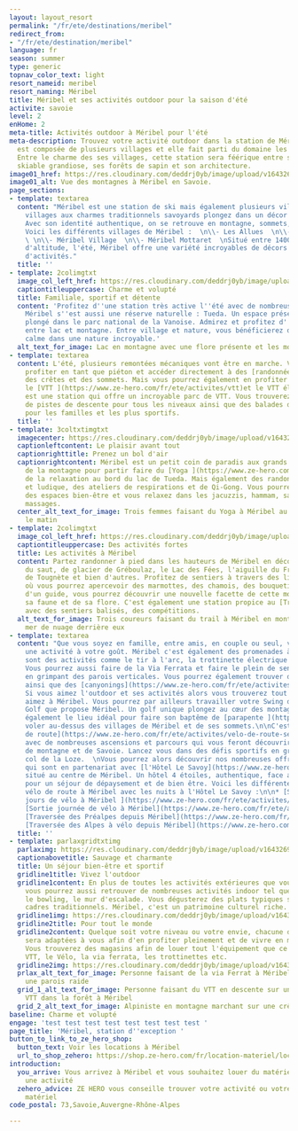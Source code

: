```yaml
---
layout: layout_resort
permalink: "/fr/ete/destinations/meribel"
redirect_from:
- "/fr/ete/destination/meribel"
language: fr
season: summer
type: generic
topnav_color_text: light
resort_nameid: meribel
resort_naming: Méribel
title: Méribel et ses activités outdoor pour la saison d'été
activite: savoie
level: 2
enHome: 2
meta-title: Activités outdoor à Méribel pour l'été
meta-description: Trouvez votre activité outdoor dans la station de Méribel. Elle
  est composée de plusieurs villages et elle fait parti du domaine les 3 Vallées.
  Entre le charme des ses villages, cette station sera féérique entre son domaine
  skiable grandiose, ses forêts de sapin et son architecture.
image01_href: https://res.cloudinary.com/deddrj0yb/image/upload/v1643269872/website/M%C3%A9ribel/51413475434_999c49bc4f_k_tzeznm.jpg
image01_alt: Vue des montagnes à Méribel en Savoie.
page_sections:
- template: textarea
  content: "Méribel est une station de ski mais également plusieurs villages. Des
    villages aux charmes traditionnels savoyards plongez dans un décor majestueux.
    Avec son identité authentique, on se retrouve en montagne, sommets, lacs et forets.
    Voici les différents villages de Méribel :  \n\\- Les Allues  \n\\- Méribel Centre
    \ \n\\- Méribel Village  \n\\- Méribel Mottaret  \nSitué entre 1400m et 1800m
    d'altitude, l'été, Méribel offre une variété incroyables de décors naturels, d'expériences,
    d'activités."
  title: ''
- template: 2colimgtxt
  image_col_left_href: https://res.cloudinary.com/deddrj0yb/image/upload/v1643269871/website/M%C3%A9ribel/48230749811_989a61d1d1_k_pk9iwg.jpg
  captiontitleuppercase: Charme et volupté
  title: Familiale, sportif et détente
  content: 'Profitez d''une station très active l''été avec de nombreuses [activités](https://www.ze-hero.com/fr/ete/conseils/activites-montagne-ete).
    Méribel s''est aussi une réserve naturelle : Tueda. Un espace préservé, qui est
    plongé dans le parc national de la Vanoise. Admirez et profitez d''un espace naturel
    entre lac et montagne. Entre village et nature, vous bénéficierez de moment au
    calme dans une nature incroyable.'
  alt_text_for_image: Lac en montagne avec une flore présente et les montagnes à cotés
- template: textarea
  content: L'été, plusieurs remontées mécaniques vont être en marche. Vous pourrez
    profiter en tant que piéton et accéder directement à des [randonnées ](https://www.ze-hero.com/fr/ete/activites/randonnee-montagne)proches
    des crêtes et des sommets. Mais vous pourrez également en profiter pour pratiquer
    le [VTT ](https://www.ze-hero.com/fr/ete/activites/vtt)et le VTT électrique. Méribel
    est une station qui offre un incroyable parc de VTT. Vous trouverez énormément
    de pistes de descente pour tous les niveaux ainsi que des balades d'exception
    pour les familles et les plus sportifs.
  title: ''
- template: 3coltxtimgtxt
  imagecenter: https://res.cloudinary.com/deddrj0yb/image/upload/v1643269872/website/M%C3%A9ribel/51413714050_374a9a4e10_k_kk6wwz.jpg
  captionleftcontent: Le plaisir avant tout
  captionrighttitle: Prenez un bol d'air
  captionrightcontent: Méribel est un petit coin de paradis aux grands espaces. Profitez
    de la montagne pour partir faire du [Yoga ](https://www.ze-hero.com/fr/ete/activite/yoga)et
    de la relaxation au bord du lac de Tueda. Mais également des randonnées initiatique
    et ludique, des ateliers de respirations et de Qi-Gong. Vous pourrez aussi profiter
    des espaces bien-être et vous relaxez dans les jacuzzis, hammam, saunas et les
    massages.
  center_alt_text_for_image: Trois femmes faisant du Yoga à Méribel au lac de Tueda
    le matin
- template: 2colimgtxt
  image_col_left_href: https://res.cloudinary.com/deddrj0yb/image/upload/v1643269871/website/M%C3%A9ribel/51367737119_ac6986edcc_k_mhxcfu.jpg
  captiontitleuppercase: Des activités fortes
  title: Les activités à Méribel
  content: Partez randonner à pied dans les hauteurs de Méribel en découvrant le refuge
    du saut, de glacier de Gréboulaz, le Lac des Fées, l'aiguille du Fruit, la crête
    de Tougnète et bien d'autres. Profitez de sentiers à travers des lieux sauvages
    où vous pourrez apercevoir des marmottes, des chamois, des bouquetins. Accompagné
    d'un guide, vous pourrez découvrir une nouvelle facette de cette montagne, de
    sa faune et de sa flore. C'est également une station propice au [Trail Running](https://www.ze-hero.com/fr/ete/activites/trail-running),
    avec des sentiers balisés, des compétitions.
  alt_text_for_image: Trois coureurs faisant du trail à Méribel en montagne avec une
    mer de nuage derrière eux
- template: textarea
  content: "Que vous soyez en famille, entre amis, en couple ou seul, vous trouverez
    une activité à votre goût. Méribel c'est également des promenades à cheval, ce
    sont des activités comme le tir à l'arc, la trottinette électrique tout terrain.
    Vous pourrez aussi faire de la Via Ferrata et faire le plein de sensation forte
    en grimpant des parois verticales. Vous pourrez également trouver de l'escalade
    ainsi que des [canyonings](https://www.ze-hero.com/fr/ete/activites/canyoning).
    Si vous aimez l'outdoor et ses activités alors vous trouverez tout ce que vous
    aimez à Méribel. Vous pourrez par ailleurs travailler votre Swing dans le magnifique
    Golf que propose Méribel. Un golf unique plongez au cœur des montagnes.  \nC'est
    également le lieu idéal pour faire son baptême de [parapente ](https://www.ze-hero.com/fr/ete/activites/parapente)et
    voler au-dessus des villages de Méribel et de ses sommets.\n\nC'est aussi du [vélo
    de route](https://www.ze-hero.com/fr/ete/activites/velo-de-route-sejour-6-jours-meribel)
    avec de nombreuses ascensions et parcours qui vous feront découvrir les paysages
    de montagne et de Savoie. Lancez vous dans des défis sportifs en grimpant le fameux
    col de la Loze.  \nVous pourrez alors découvrir nos nombreuses offres depuis Méribel
    qui sont en partenariat avec [l'Hôtel Le Savoy](https://www.ze-hero.com/fr/ete/partenaires/le-savoy-meribel)
    situé au centre de Méribel. Un hôtel 4 étoiles, authentique, face aux montagnes,
    pour un séjour de dépaysement et de bien être. Voici les différentes offres de
    vélo de route à Méribel avec les nuits à l'Hôtel Le Savoy :\n\n* [Séjours de 6
    jours de vélo à Méribel ](https://www.ze-hero.com/fr/ete/activites/velo-de-route-sejour-6-jours-meribel)\n*
    [Sortie journée de vélo à Méribel](https://www.ze-hero.com/fr/ete/activites/velo-de-route-journees-meribel)\n*
    [Traversée des Préalpes depuis Méribel](https://www.ze-hero.com/fr/ete/activites/traversee-des-pre-alpes-en-velo)\n*
    [Traversée des Alpes à vélo depuis Méribel](https://www.ze-hero.com/fr/ete/activites/traversee-des-alpes-en-velo)"
  title: ''
- template: parlaxgridtxtimg
  parlaximg: https://res.cloudinary.com/deddrj0yb/image/upload/v1643269873/website/M%C3%A9ribel/51412716796_70cc7b315e_k_plp4js.jpg
  captionabovetitle: Sauvage et charmante
  title: Un séjour bien-être et sportif
  gridline1title: Vivez l'outdoor
  gridline1content: En plus de toutes les activités extérieures que vous trouverez,
    vous pourrez aussi retrouver de nombreuses activités indoor tel que la piscine,
    le bowling, le mur d'escalade. Vous dégusterez des plats typiques savoyards des
    cadres traditionnels. Méribel, c'est un patrimoine culturel riche.
  gridline1img: https://res.cloudinary.com/deddrj0yb/image/upload/v1643269871/website/M%C3%A9ribel/51413698130_20d68e0b60_k_c0s6pk.jpg
  gridline2title: Pour tout le monde
  gridline2content: Quelque soit votre niveau ou votre envie, chacune des activités
    sera adaptées à vous afin d'en profiter pleinement et de vivre en moment inoubliable.
    Vous trouverez des magasins afin de louer tout l'équipement que ce soit pour le
    VTT, le Vélo, la via ferrata, les trottinettes etc.
  gridline2img: https://res.cloudinary.com/deddrj0yb/image/upload/v1643269872/website/M%C3%A9ribel/51412982923_ff9f82a30a_k_cmlulv.jpg
  prlax_alt_text_for_image: Personne faisant de la via Ferrat à Méribel montant sur
    une parois raide
  grid_1_alt_text_for_image: Personne faisant du VTT en descente sur une piste de
    VTT dans la forêt à Méribel
  grid_2_alt_text_for_image: Alpiniste en montagne marchant sur une crête à Méribel
baseline: Charme et volupté
engage: 'test test test test test test test test '
page_title: 'Méribel, station d''exception '
button_to_link_to_ze_hero_shop:
  button_text: Voir les locations à Méribel
  url_to_shop_zehero: https://shop.ze-hero.com/fr/location-materiel/location-ski/location-ski-enfant?station=alpes-dhuez&equipmentslug=%2Flocation-ski&rental_quality=0&oldslug=%2Flocation-ski&subslug=%2Flocation-ski-adulte&start-date=25%2F12%2F2021&number_rental_days=1
introduction:
  you_arrive: Vous arrivez à Méribel et vous souhaitez louer du matériel ou trouver
    une activité
  zehero_advice: ZE HERO vous conseille trouver votre activité ou votre location de
    matériel
code_postal: 73,Savoie,Auvergne-Rhône-Alpes

---
```

